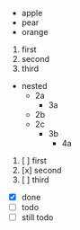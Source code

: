 - apple
- pear
- orange

1. first
2. second
3. third

- nested
  - 2a
    - 3a
  - 2b
  - 2c
    - 3b
      - 4a

1. [ ] first
2. [x] second
3. [ ] third

- [x] done
- [ ] todo
- [ ] still todo

